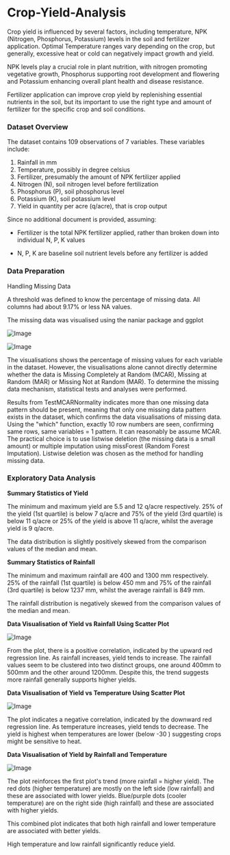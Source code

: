 # Crop-Yield-Analysis

<div>

Crop yield is influenced by several factors, including temperature, NPK (Nitrogen, Phosphorus, Potassium) levels in the soil and fertilizer application. Optimal Temperature ranges vary depending on the crop, but generally, excessive heat or cold can negatively impact growth and yield.

NPK levels play a crucial role in plant nutrition, with nitrogen promoting vegetative growth, Phosphorus supporting root development and flowering and Potassium enhancing overall plant health and disease resistance.

Fertilizer application can improve crop yield by replenishing essential nutrients in the soil, but its important to use the right type and amount of fertilizer for the specific crop and soil conditions.

### **Dataset Overview**

The dataset contains 109 observations of 7 variables. These variables include:

1.  Rainfall in mm
2.  Temperature, possibly in degree celsius
3.  Fertilizer, presumably the amount of NPK fertilizer applied
4.  Nitrogen (N), soil nitrogen level before fertilization
5.  Phosphorus (P), soil phosphorus level
6.  Potassium (K), soil potassium level
7.  Yield in quantity per acre (q/acre), that is crop output

Since no additional document is provided, assuming:

-   Fertilizer is the total NPK fertilizer applied, rather than broken down into individual N, P, K values

-   N, P, K are baseline soil nutrient levels before any fertilizer is added

### **Data Preparation**

Handling Missing Data

A threshold was defined to know the percentage of missing data. All columns had about 9.17% or less NA values.

The missing data was visualised using the naniar package and ggplot

![Image](https://github.com/user-attachments/assets/53d40d17-65b4-41e0-8411-90446b7445c2)

![Image](https://github.com/user-attachments/assets/ee9d92e9-1a3e-4eb8-b6cd-4e781c04ecfd)

The visualisations shows the percentage of missing values for each variable in the dataset. However, the visualisations alone cannot directly determine whether the data is Missing Completely at Random (MCAR), Missing at Random (MAR) or Missing Not at Random (MAR). To determine the missing data mechanism, statistical tests and analyses were performed.

Results from TestMCARNormality indicates more than one missing data pattern should be present, meaning that only one missing data pattern exists in the dataset, which confirms the data visualisations of missing data. Using the "which" function, exactly 10 row numbers are seen, confirming same rows, same variables = 1 pattern. It can reasonably be assume MCAR. The practical choice is to use listwise deletion (the missing data is a small amount) or multiple imputation using missForest (Random Forest Imputation). Listwise deletion was chosen as the method for handling missing data.

### **Exploratory Data Analysis**

**Summary Statistics of Yield**

The minimum and maximum yield are 5.5 and 12 q/acre respectively. 25% of the yield (1st quartile) is below 7 q/acre and 75% of the yield (3rd quartile) is below 11 q/acre or 25% of the yield is above 11 q/acre, whilst the average yield is 9 q/acre.

The data distribution is slightly positively skewed from the comparison values of the median and mean.

**Summary Statistics of Rainfall**

The minimum and maximum rainfall are 400 and 1300 mm respectively. 25% of the rainfall (1st quartile) is below 450 mm and 75% of the rainfall (3rd quartile) is below 1237 mm, whilst the average rainfall is 849 mm.

The rainfall distribution is negatively skewed from the comparison values of the median and mean.

**Data Visualisation of Yield vs Rainfall Using Scatter Plot**

![Image](https://github.com/user-attachments/assets/f9ac09e3-d5ee-471f-a6a4-ea37ffa855ef)

From the plot, there is a positive correlation, indicated by the upward red regression line. As rainfall increases, yield tends to increase. The rainfall values seem to be clustered into two distinct groups, one around 400mm to 500mm and the other around 1200mm. Despite this, the trend suggests more rainfall generally supports higher yields.

**Data Visualisation of Yield vs Temperature Using Scatter Plot**

![Image](https://github.com/user-attachments/assets/e5a378f4-03be-4c0e-91cb-a6562582ae5b)

The plot indicates a negative correlation, indicated by the downward red regression line. As temperature increases, yield tends to decrease. The yield is highest when temperatures are lower (below -30 ) suggesting crops might be sensitive to heat.

**Data Visualisation of Yield by Rainfall and Temperature**

![Image](https://github.com/user-attachments/assets/459396a1-d20e-47b4-8bd3-e858484ece39)

The plot reinforces the first plot's trend (more rainfall = higher yield). The red dots (higher temperature) are mostly on the left side (low rainfall) and these are associated with lower yields. Blue/purple dots (cooler temperature) are on the right side (high rainfall) and these are associated with higher yields.

This combined plot indicates that both high rainfall and lower temperature are associated with better yields.

High temperature and low rainfall significantly reduce yield.

</div>
